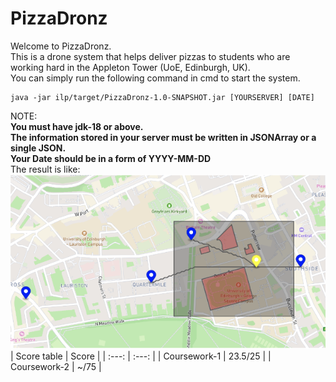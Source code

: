 # PizzaDronz
Welcome to PizzaDronz.\
This is a drone system that helps deliver pizzas to students who are working hard in the Appleton Tower (UoE, Edinburgh, UK).\
You can simply run the following command in cmd to start the system.
```
java -jar ilp/target/PizzaDronz-1.0-SNAPSHOT.jar [YOURSERVER] [DATE] 
```
NOTE:\
**You must have jdk-18 or above.**\
**The information stored in your server must be written in JSONArray or a single JSON.**\
**Your Date should be in a form of YYYY-MM-DD**
\
The result is like:\
![result](result.png)
| Score table | Score |
| :---: | :---: |
| Coursework-1 | 23.5/25 |
| Coursework-2 | ~/75 |
